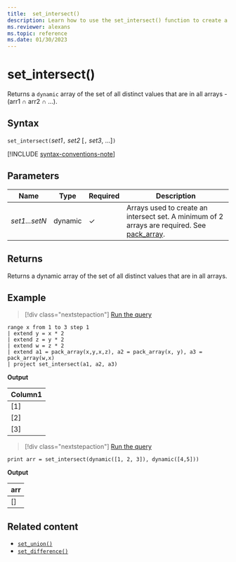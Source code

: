 ```yaml
---
title:  set_intersect()
description: Learn how to use the set_intersect() function to create a set of the distinct values that are in all the array inputs.
ms.reviewer: alexans
ms.topic: reference
ms.date: 01/30/2023
---
```

# set_intersect()

Returns a `dynamic` array of the set of all distinct values that are in all arrays - (arr1 ∩ arr2 ∩ ...).

## Syntax

`set_intersect(`*set1*`,` *set2* [`,` *set3*, ...]`)`

[!INCLUDE [syntax-conventions-note](../../includes/syntax-conventions-note.md)]

## Parameters

| Name | Type | Required | Description |
|--|--|--|--|
| *set1...setN* | dynamic | &check; | Arrays used to create an intersect set. A minimum of 2 arrays are required. See [pack_array](pack-array-function.md).|

## Returns

Returns a dynamic array of the set of all distinct values that are in all arrays.

## Example

> [!div class="nextstepaction"]
> <a href="https://dataexplorer.azure.com/clusters/help/databases/Samples?query=H4sIAAAAAAAAA13MsQ7CMAwE0J2vuLFBWdLOfEtlFYMAkUSOpSYVH48zoTDeO/uE4p1RcZP0RoAmLCjKGeH0AVfleEXDxS7OmH90GLWRdqNjJApmmbbXSiLUpuqbr/5wHjT/N2idl5F3X53NZUlP3hSFdX1EZSmWJgp9pz+5L5hXyQHGAAAA" target="_blank">Run the query</a>

```kusto
range x from 1 to 3 step 1
| extend y = x * 2
| extend z = y * 2
| extend w = z * 2
| extend a1 = pack_array(x,y,x,z), a2 = pack_array(x, y), a3 = pack_array(w,x)
| project set_intersect(a1, a2, a3)
```

**Output**

|Column1|
|---|
|[1]|
|[2]|
|[3]|

> [!div class="nextstepaction"]
> <a href="https://dataexplorer.azure.com/clusters/help/databases/Samples?query=H4sIAAAAAAAAAysoyswrUUgsKlKwVShOLYkH8lKLilOTSzRSKvMSczOTNaINdRSMdBSMYzV1FOBiJjqmsZqaAI3W9uo9AAAA" target="_blank">Run the query</a>

```kusto
print arr = set_intersect(dynamic([1, 2, 3]), dynamic([4,5]))
```

**Output**

|arr|
|---|
|[]|

## Related content

* [`set_union()`](set-union-function.md)
* [`set_difference()`](set-difference-function.md)
